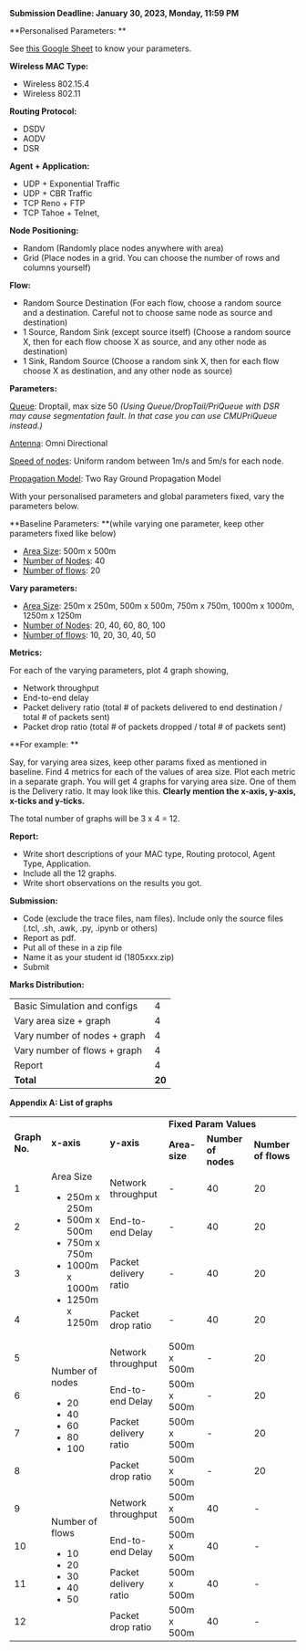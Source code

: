 **Submission Deadline: January 30, 2023, Monday, 11:59 PM**

**Personalised Parameters: **

See [this Google Sheet](https://docs.google.com/spreadsheets/d/1W7ttHCuQ8RWvopPqVLOiZcBU8eGqEW7H3JVR6px6ogY/) to know your parameters. 

**Wireless MAC Type:**



* Wireless 802.15.4 
* Wireless 802.11

**Routing Protocol:**



* DSDV
* AODV
* DSR

**Agent + Application:**



* UDP + Exponential Traffic
* UDP + CBR Traffic
* TCP Reno + FTP 
* TCP Tahoe + Telnet, 

**Node Positioning:**



* Random (Randomly place nodes anywhere with area)
* Grid (Place nodes in a grid. You can choose the number of rows and columns yourself)

**Flow:**



* Random Source Destination (For each flow, choose a random source and a destination. Careful not to choose same node as source and destination)
* 1 Source, Random Sink (except source itself) (Choose a random source X, then for each flow choose X as source, and any other node as destination)
* 1 Sink, Random Source (Choose a random sink X, then for each flow choose X as destination, and any other node as source)



**Parameters:**

<span style="text-decoration:underline;">Queue</span>: Droptail, max size 50 _(Using Queue/DropTail/PriQueue with DSR may cause segmentation fault. In that case you can use CMUPriQueue instead.)_

<span style="text-decoration:underline;">Antenna</span>: Omni Directional

<span style="text-decoration:underline;">Speed of nodes</span>: Uniform random between 1m/s and 5m/s for each node.

<span style="text-decoration:underline;">Propagation Model</span>: Two Ray Ground Propagation Model

With your personalised parameters and global parameters fixed, vary the parameters below.

**Baseline Parameters: **(while varying one parameter, keep other parameters fixed like below)



* <span style="text-decoration:underline;">Area Size</span>: 500m x 500m 
* <span style="text-decoration:underline;">Number of Nodes</span>: 40
* <span style="text-decoration:underline;">Number of flows</span>: 20

**Vary parameters:**



* <span style="text-decoration:underline;">Area Size</span>: 250m x 250m, 500m x 500m, 750m x 750m, 1000m x 1000m, 1250m x 1250m
* <span style="text-decoration:underline;">Number of Nodes</span>: 20, 40, 60, 80, 100
* <span style="text-decoration:underline;">Number of flows</span>: 10, 20, 30, 40, 50

**Metrics:**

For each of the varying parameters, plot 4 graph showing,



* Network throughput
* End-to-end delay
* Packet delivery ratio (total # of packets delivered to end destination / total # of packets sent)
* Packet drop ratio (total # of packets dropped / total # of packets sent)



**For example: **

Say, for varying area sizes, keep other params fixed as mentioned in baseline. Find 4 metrics for each of the values of area size. Plot each metric in a separate graph. You will get 4 graphs for varying area size. One of them is the Delivery ratio. It may look like this. **Clearly mention the x-axis, y-axis, x-ticks and y-ticks.**

The total number of graphs will be 3 x 4 = 12.

**Report:**



* Write short descriptions of your MAC type, Routing protocol, Agent Type, Application.
* Include all the 12 graphs.
* Write short observations on the results you got.

**Submission:**



* Code (exclude the trace files, nam files). Include only the source files (.tcl, .sh, .awk, .py, .ipynb or others)
* Report as pdf.
* Put all of these in a zip file
* Name it as your student id (1805xxx.zip)
* Submit 



**Marks Distribution:**


<table>
  <tr>
   <td>Basic Simulation and configs
   </td>
   <td>4
   </td>
  </tr>
  <tr>
   <td>Vary area size + graph
   </td>
   <td>4
   </td>
  </tr>
  <tr>
   <td>Vary number of nodes + graph 
   </td>
   <td>4
   </td>
  </tr>
  <tr>
   <td>Vary number of flows + graph
   </td>
   <td>4
   </td>
  </tr>
  <tr>
   <td>Report
   </td>
   <td>4
   </td>
  </tr>
  <tr>
   <td><strong>Total</strong>
   </td>
   <td><strong>20</strong>
   </td>
  </tr>
</table>




**Appendix A: List of graphs**


<table>
  <tr>
   <td rowspan="2" ><strong>Graph No.</strong>
   </td>
   <td rowspan="2" ><strong>x-axis</strong>
   </td>
   <td rowspan="2" ><strong>y-axis</strong>
   </td>
   <td colspan="3" ><strong>Fixed Param Values</strong>
   </td>
  </tr>
  <tr>
   <td><strong>Area-size</strong>
   </td>
   <td><strong>Number of nodes</strong>
   </td>
   <td><strong>Number of flows</strong>
   </td>
  </tr>
  <tr>
   <td>1
   </td>
   <td rowspan="4" >Area Size 
<ul>

<li>250m x 250m

<li>500m x 500m

<li>750m x 750m

<li>1000m x 1000m

<li>1250m x 1250m
</li>
</ul>
   </td>
   <td>Network throughput
   </td>
   <td>-
   </td>
   <td>40
   </td>
   <td>20
   </td>
  </tr>
  <tr>
   <td>2
   </td>
   <td>End-to-end Delay
   </td>
   <td>-
   </td>
   <td>40
   </td>
   <td>20
   </td>
  </tr>
  <tr>
   <td>3
   </td>
   <td>Packet delivery ratio
   </td>
   <td>-
   </td>
   <td>40
   </td>
   <td>20
   </td>
  </tr>
  <tr>
   <td>4
   </td>
   <td>Packet drop ratio
   </td>
   <td>-
   </td>
   <td>40
   </td>
   <td>20
   </td>
  </tr>
  <tr>
   <td>5
   </td>
   <td rowspan="4" >Number of nodes
<ul>

<li>20

<li>40

<li>60

<li>80

<li>100
</li>
</ul>
   </td>
   <td>Network throughput
   </td>
   <td>500m x 500m
   </td>
   <td>-
   </td>
   <td>20
   </td>
  </tr>
  <tr>
   <td>6
   </td>
   <td>End-to-end Delay
   </td>
   <td>500m x 500m
   </td>
   <td>-
   </td>
   <td>20
   </td>
  </tr>
  <tr>
   <td>7
   </td>
   <td>Packet delivery ratio
   </td>
   <td>500m x 500m
   </td>
   <td>-
   </td>
   <td>20
   </td>
  </tr>
  <tr>
   <td>8
   </td>
   <td>Packet drop ratio
   </td>
   <td>500m x 500m
   </td>
   <td>-
   </td>
   <td>20
   </td>
  </tr>
  <tr>
   <td>9
   </td>
   <td rowspan="4" >Number of flows
<ul>

<li>10

<li>20

<li>30

<li>40

<li>50
</li>
</ul>
   </td>
   <td>Network throughput
   </td>
   <td>500m x 500m
   </td>
   <td>40
   </td>
   <td>-
   </td>
  </tr>
  <tr>
   <td>10
   </td>
   <td>End-to-end Delay
   </td>
   <td>500m x 500m
   </td>
   <td>40
   </td>
   <td>-
   </td>
  </tr>
  <tr>
   <td>11
   </td>
   <td>Packet delivery ratio
   </td>
   <td>500m x 500m
   </td>
   <td>40
   </td>
   <td>-
   </td>
  </tr>
  <tr>
   <td>12
   </td>
   <td>Packet drop ratio
   </td>
   <td>500m x 500m
   </td>
   <td>40
   </td>
   <td>-
   </td>
  </tr>
</table>


